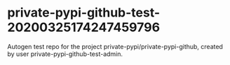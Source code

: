 # private-pypi-github-test-20200325174247459796
Autogen test repo for the project private-pypi/private-pypi-github, created by user private-pypi-github-test-admin.
